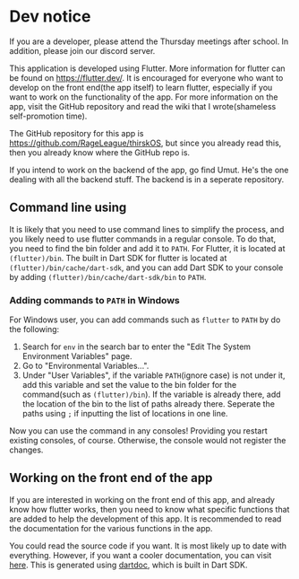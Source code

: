# Dev notice

If you are a developer, please attend the Thursday meetings after school. In addition, please join our discord server.

This application is developed using Flutter. More information for flutter can be found on <https://flutter.dev/>. It is encouraged for everyone who want to develop on the front end(the app itself) to learn flutter, especially if you want to work on the functionality of the app. For more information on the app, visit the GitHub repository and read the wiki that I wrote(shameless self-promotion time).

The GitHub repository for this app is <https://github.com/RageLeague/thirskOS>, but since you already read this, then you already know where the GitHub repo is.

If you intend to work on the backend of the app, go find Umut. He's the one dealing with all the backend stuff. The backend is in a seperate repository.

## Command line using

It is likely that you need to use command lines to simplify the process, and you likely need to use flutter commands in a regular console. To do that, you need to find the bin folder and add it to `PATH`. For Flutter, it is located at `(flutter)/bin`. The built in Dart SDK for flutter is located at `(flutter)/bin/cache/dart-sdk`, and you can add Dart SDK to your console by adding `(flutter)/bin/cache/dart-sdk/bin` to `PATH`.

### Adding commands to `PATH` in Windows

For Windows user, you can add commands such as `flutter` to `PATH` by do the following:

1. Search for `env` in the search bar to enter the "Edit The System Environment Variables" page.
2. Go to "Environmental Variables...".
3. Under "User Variables", if the variable `PATH`(ignore case) is not under it, add this variable and set the value to the bin folder for the command(such as `(flutter)/bin`). If the variable is already there, add the location of the bin to the list of paths already there. Seperate the paths using `;` if inputting the list of locations in one line.

Now you can use the command in any consoles! Providing you restart existing consoles, of course. Otherwise, the console would not register the changes.

## Working on the front end of the app

If you are interested in working on the front end of this app, and already know how flutter works, then you need to know what specific functions that are added to help the development of this app. It is recommended to read the documentation for the various functions in the app.

You could read the source code if you want. It is most likely up to date with everything. However, if you want a cooler documentation, you can visit [here](thirsk_outer_space/doc/api/index.html). This is generated using [dartdoc](https://dart.dev/tools/dartdoc), which is built in Dart SDK.
